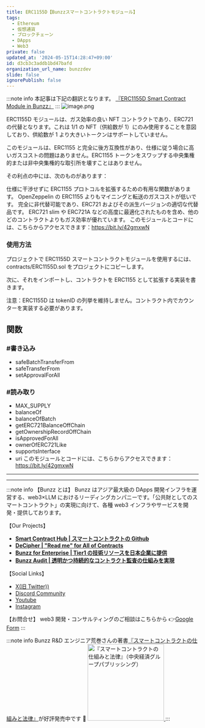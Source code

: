 ```yaml
---
title: ERC1155D【Bunzzスマートコントラクトモジュール】
tags:
  - Ethereum
  - 仮想通貨
  - ブロックチェーン
  - DApps
  - Web3
private: false
updated_at: '2024-05-15T14:28:47+09:00'
id: d3cb3c3addb1bd47bafd
organization_url_name: bunzzdev
slide: false
ignorePublish: false
---
```


:::note info
本記事は下記の翻訳となります。
[『ERC1155D Smart Contract Module in Bunzz』](https://blog.bunzz.dev/erc1155d-smart-contract-module-in-bunzz/)
:::
![image.png](https://qiita-image-store.s3.ap-northeast-1.amazonaws.com/0/1926720/faa6573e-3dd7-9850-488f-09701c8f3806.png)

ERC1155D モジュールは、ガス効率の良い NFT コントラクトであり、ERC721 の代替となります。これは 1/1 の NFT（供給数が 1）にのみ使用することを意図しており、供給数が 1 より大きいトークンはサポートしていません。

このモジュールは、ERC1155 と完全に後方互換性があり、仕様に従う場合に高いガスコストの問題はありません。ERC1155 トークンをスワップする中央集権的または非中央集権的な取引所を壊すことはありません。

その利点の中には、次のものがあります：

仕様に干渉せずに ERC1155 プロトコルを拡張するための有用な関数があります。
OpenZeppelin の ERC1155 よりもマイニングと転送のガスコストが低いです。
完全に非代替可能であり、ERC721 およびその派生バージョンの適切な代替品です。
ERC721 slim や ERC721A などの高度に最適化されたものを含め、他のどのコントラクトよりもガス効率が優れています。
このモジュールとコードには、こちらからアクセスできます：https://bit.ly/42gmxwN

### 使用方法

プロジェクトで ERC1155D スマートコントラクトモジュールを使用するには、contracts/ERC1155D.sol をプロジェクトにコピーします。

次に、それをインポートし、コントラクトを ERC1155 として拡張する実装を書きます。

注意：ERC1155D は tokenID の列挙を維持しません。コントラクト内でカウンターを実装する必要があります。

## 関数

### #書き込み

- safeBatchTransferFrom
- safeTransferFrom
- setApprovalForAll

### #読み取り

- MAX_SUPPLY
- balanceOf
- balanceOfBatch
- getERC721BalanceOffChain
- getOwnershipRecordOffChain
- isApprovedForAll
- ownerOfERC721Like
- supportsInterface
- uri
  このモジュールとコードには、こちらからアクセスできます：https://bit.ly/42gmxwN

---

---

:::note info
【Bunzz とは】
Bunzz はアジア最大級の DApps 開発インフラを運営する、web3×LLM におけるリーディングカンパニーです。「公共財としてのスマートコントラクト」の実現に向けて、各種 web3 インフラやサービスを開発・提供しております。

【Our Projects】

- **[Smart Contract Hub | スマートコントラクトの Github](https://www.bunzz.dev/)**
- **[DeCipher | "Read me" for All of Contracts](https://www.bunzz.dev/decipher)**
- **[Bunzz for Enterprise | Tier1 の技術リソースを日本企業に提供](https://enterprise.bunzz.dev/ja)**
- **[Bunzz Audit | 透明かつ持続的なコントラクト監査の仕組みを実現](hhttps://www.bunzz.dev/audit)**

【Social Links】

- [X(旧 Twitter))](https://twitter.com/BunzzDev)
- [Discord Community](https://t.co/6hHgssJdvW)
- [Youtube](https://www.youtube.com/@bunzzdev)
- [Instagram](https://www.instagram.com/bunzzdev/)

【お問合せ】
web3 開発・コンサルティングのご相談はこちらから 👉[Google Form](https://forms.gle/4tgQjWSw2MMMZW6E6)
:::

:::note info
Bunzz R&D エンジニア荒巻さんの著書[『スマートコントラクトの仕組みと法律』](https://amzn.to/3V03sNH)が好評発売中です 📕
<a href="https://amzn.to/3V03sNH" rel="nofollow" referrerpolicy="no-referrer-when-downgrade">
<img
    src="https://m.media-amazon.com/images/I/81wopoZ1K4L._SY522_.jpg"
    alt="『スマートコントラクトの仕組みと法律』（中央経済グループパブリッシング）"
    width="200px"
    height="auto"
    Style="border: 0px;"
  />
</a>
:::
